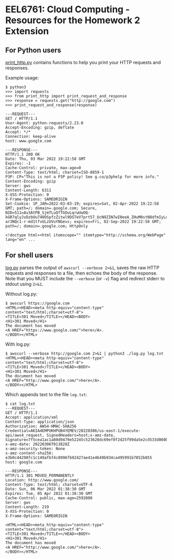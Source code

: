 # EEL6761: Cloud Computing - Resources for the Homework 2 Extension

## For Python users

[print_http.py](print_http.py) contains functions to help you print your HTTP requests and responses.

Example usage:

```
$ python3
>>> import requests
>>> from print_http import print_request_and_response
>>> response = requests.get("http://google.com")
>>> print_request_and_response(response)

---REQUEST---
GET / HTTP/1.1
User-Agent: python-requests/2.23.0
Accept-Encoding: gzip, deflate
Accept: */*
Connection: keep-alive
host: www.google.com

---RESPONSE---
HTTP/1.1 200 OK
Date: Thu, 03 Mar 2022 19:22:58 GMT
Expires: -1
Cache-Control: private, max-age=0
Content-Type: text/html; charset=ISO-8859-1
P3P: CP="This is not a P3P policy! See g.co/p3phelp for more info."
Content-Encoding: gzip
Server: gws
Content-Length: 6311
X-XSS-Protection: 0
X-Frame-Options: SAMEORIGIN
Set-Cookie: 1P_JAR=2022-03-03-19; expires=Sat, 02-Apr-2022 19:22:58 GMT; path=/; domain=.google.com; Secure, NID=511=Av3AtPB_SjmTLuQfTGOuLqrwUwOQ-kGR7qlyJvDzbUu740OSpfzZitwl9DSTeV7prt57_UcN9ZIN7wI0eeA_ZHuM0stN8dfmIyLqjdZqwdTVWLKAhN75CXs2fY_jOI4uCnp9qafna1k8KN-ar3NQc1-r-md1tfvULzUVuYNGevs; expires=Fri, 02-Sep-2022 19:22:58 GMT; path=/; domain=.google.com; HttpOnly

<!doctype html><html itemscope="" itemtype="http://schema.org/WebPage" lang="en" ...
```

## For shell users

[log.py](log.py) parses the output of `awscurl --verbose 2>&1`, saves the raw HTTP requests and responses to a file, then echoes the body of the response. Note that you MUST include the `--verbose` (or `-v`) flag and redirect stderr to stdout using `2>&1`.

Without log.py:

```
$ awscurl https://google.com
<HTML><HEAD><meta http-equiv="content-type" content="text/html;charset=utf-8">
<TITLE>301 Moved</TITLE></HEAD><BODY>
<H1>301 Moved</H1>
The document has moved
<A HREF="https://www.google.com/">here</A>.
</BODY></HTML>
```

With log.py:

```
$ awscurl --verbose http://google.com 2>&1 | python3 ./log.py log.txt
<HTML><HEAD><meta http-equiv="content-type" content="text/html;charset=utf-8">
<TITLE>301 Moved</TITLE></HEAD><BODY>
<H1>301 Moved</H1>
The document has moved
<A HREF="http://www.google.com/">here</A>.
</BODY></HTML>
```

Which appends text to the file `log.txt`:

```
$ cat log.txt
---REQUEST---
GET / HTTP/1.1
Accept: application/xml
Content-Type: application/json
Authorization: AWS4-HMAC-SHA256 Credential=AKIA4EMPUKHPUB4YEMEV/20220306/us-east-1/execute-api/aws4_request, SignedHeaders=host;x-amz-date, Signature=7f5cea1ac1a80d9479e52245c523628dc69ef0f2d25f99da5e2cd533d860bc2f
x-amz-date: 20220306T013828Z
x-amz-security-token: None
x-amz-content-sha256: e3b0c44298fc1c149afbf4c8996fb92427ae41e4649b934ca495991b7852b855
host: google.com

---RESPONSE---
HTTP/1.1 301 MOVED_PERMANENTLY
Location: http://www.google.com/
Content-Type: text/html; charset=UTF-8
Date: Sun, 06 Mar 2022 01:38:30 GMT
Expires: Tue, 05 Apr 2022 01:38:30 GMT
Cache-Control: public, max-age=2592000
Server: gws
Content-Length: 219
X-XSS-Protection: 0
X-Frame-Options: SAMEORIGIN

<HTML><HEAD><meta http-equiv="content-type" content="text/html;charset=utf-8">
<TITLE>301 Moved</TITLE></HEAD><BODY>
<H1>301 Moved</H1>
The document has moved
<A HREF="http://www.google.com/">here</A>.
</BODY></HTML>
```
